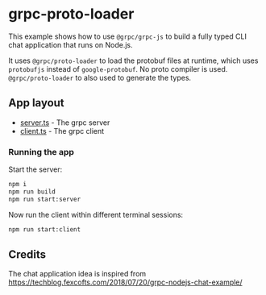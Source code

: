 # grpc-proto-loader

This example shows how to use `@grpc/grpc-js` to build a fully typed CLI chat application that runs on Node.js.

It uses `@grpc/proto-loader` to load the protobuf files at runtime, which uses `protobufjs` instead of `google-protobuf`. No proto compiler is used. `@grpc/proto-loader` to also used to generate the  types.

## App layout

- [server.ts](./server.ts) - The grpc server
- [client.ts](./client.ts) - The grpc client

### Running the app

Start the server:

```bash
npm i
npm run build
npm run start:server
```

Now run the client within different terminal sessions:

```bash
npm run start:client
```

## Credits

The chat application idea is inspired from https://techblog.fexcofts.com/2018/07/20/grpc-nodejs-chat-example/
